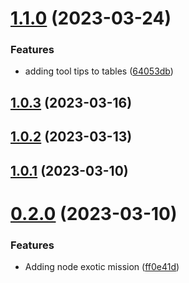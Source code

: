 # [1.1.0](https://github.com/WorthyD/destiny-clan-dashboard/compare/1.0.3...1.1.0) (2023-03-24)


### Features

* adding tool tips to tables ([64053db](https://github.com/WorthyD/destiny-clan-dashboard/commit/64053dbe1c046226e570356eb69460eeb1f3f6e1))



## [1.0.3](https://github.com/WorthyD/destiny-clan-dashboard/compare/1.0.2...1.0.3) (2023-03-16)



## [1.0.2](https://github.com/WorthyD/destiny-clan-dashboard/compare/1.0.1...1.0.2) (2023-03-13)



## [1.0.1](https://github.com/WorthyD/destiny-clan-dashboard/compare/0.2.0...1.0.1) (2023-03-10)



# [0.2.0](https://github.com/WorthyD/destiny-clan-dashboard/compare/0.1.0...0.2.0) (2023-03-10)


### Features

* Adding node exotic mission ([ff0e41d](https://github.com/WorthyD/destiny-clan-dashboard/commit/ff0e41d75bb90ac0179d1da8fc2f69196a535e33))



